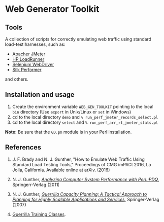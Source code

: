 # Web Generator Toolkit

## Tools
A collection of scripts for correctly emulating web traffic using standard load-test harnesses, 
such as:
   
* [Apacher JMeter](http://jmeter.apache.org)
* [HP LoadRunner](http://www8.hp.com/us/en/software-solutions/loadrunner-load-testing/)
* [Selenium WebDriver](http://www.seleniumhq.org/projects/webdriver/)
* [Silk Performer](http://www.borland.com/en-GB/Products/Software-Testing/Performance-Testing/Silk-Performer)

and others.

## Installation and usage

1. Create the environment variable `WEB_GEN_TOOLKIT` pointing to the local `bin` directory (Use `export` in Unix/Linux or `set` in Windows)
1. cd to the local directory `demo` and `% run_perf_jmeter_records_select.pl`
1. cd to the local directory `select` and `% run_perf_arr_rt_jmeter_stats.pl`

<b>Note:</b> Be sure that the `GD.pm` module is in your Perl installation.


## References

1. J. F. Brady and N. J. Gunther, "How to Emulate Web Traffic Using Standard Load Testing Tools," 
Proceedings of CMG imPACt 2016, La Jolla, California. Available online at [arXiv](http://arxiv.org/abs/1607.05356).
(2016) 

1. N. J. Gunther, [*Analyzing Computer System Performance with Perl::PDQ*](http://www.perfdynamics.com/iBook/ppa_new.html), Springerr-Verlag (2011)

1. N. J. Gunther, [*Guerrilla Capacity Planning: A Tactical Approach to Planning for Highly Scalable Applications and Services*](http://www.perfdynamics.com/iBook/gcap.html), 
Springer-Verlag (2007)

1. [Guerrilla Training Classes](http://www.perfdynamics.com/Classes/schedule.html).
